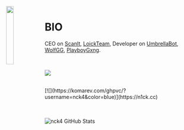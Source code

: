 <img align='left' src='https://static.wikia.nocookie.net/fridaynightfunking/images/4/41/Miku2Anim.gif/revision/latest/top-crop/width/360/height/450?cb=20210509130047' width='20%'>  

# BIO
CEO on [ScanIt](https://scanit.gg), [LoickTeam](https://loick.team), Developer on [UmbrellaBot](https://umbrellabot.xyz), [WolfGG](https://wolfgg.live), [PlayboyGxng](https://discord.gg/playboygxng).

<br>

[![](https://discord.c99.nl/widget/theme-4/399862906877116418.png)](https://n1ck.cc)

<br>
[![](https://komarev.com/ghpvc/?username=nck4&color=blue)](https://n1ck.cc)

<br><br>
<a href="https://n1ck.cc"><img align="left" alt="nck4 GitHub Stats" src="https://github-readme-stats.vercel.app/api?username=nck4&count_private=true&show_icons=true&theme=dark" /></a>
